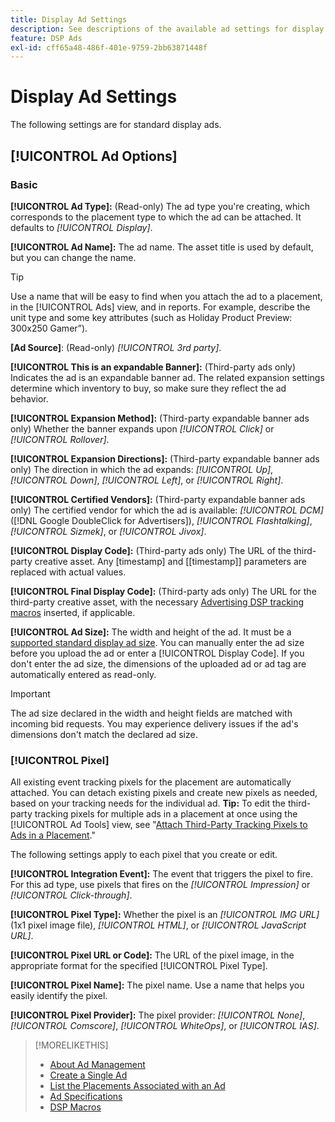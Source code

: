 ```yaml
---
title: Display Ad Settings
description: See descriptions of the available ad settings for display ads.
feature: DSP Ads
exl-id: cff65a48-486f-401e-9759-2bb63871448f
---
```

# Display Ad Settings

The following settings are for standard display ads.

## [!UICONTROL Ad Options]

### Basic

**[!UICONTROL Ad Type]:** (Read-only) The ad type you're creating, which corresponds to the placement type to which the ad can be attached. It defaults to *[!UICONTROL Display]*.

**[!UICONTROL Ad Name]:** The ad name. The asset title is used by default, but you can change the name.

>[!TIP]
>
> Use a name that will be easy to find when you attach the ad to a placement, in the [!UICONTROL Ads] view, and in reports. For example, describe the unit type and some key attributes (such as Holiday Product Preview: 300x250 Gamer”).

**\[Ad Source\]**: (Read-only) *[!UICONTROL 3rd party]*.

**[!UICONTROL This is an expandable Banner]:** (Third-party ads only) Indicates the ad is an expandable banner ad. The related expansion settings determine which inventory to buy, so make sure they reflect the ad behavior.

**[!UICONTROL Expansion Method]:** (Third-party expandable banner ads only) Whether the banner expands upon *[!UICONTROL Click]* or *[!UICONTROL Rollover]*.

**[!UICONTROL Expansion Directions]:** (Third-party expandable banner ads only) The direction in which the ad expands: *[!UICONTROL Up]*, *[!UICONTROL Down]*, *[!UICONTROL Left]*, or *[!UICONTROL Right]*.

**[!UICONTROL Certified Vendors]:** (Third-party expandable banner ads only) The certified vendor for which the ad is available: *[!UICONTROL DCM]* ([!DNL Google DoubleClick for Advertisers]), *[!UICONTROL Flashtalking]*, *[!UICONTROL Sizmek]*, or *[!UICONTROL Jivox]*.

**[!UICONTROL Display Code]:** (Third-party ads only) The URL of the third-party creative asset. Any [timestamp] and [[timestamp]] parameters are replaced with actual values.

**[!UICONTROL Final Display Code]:** (Third-party ads only) The URL for the third-party creative asset, with the necessary [Advertising DSP tracking macros](/help/dsp/campaign-management/macros.md) inserted, if applicable.

**[!UICONTROL Ad Size]:** The width and height of the ad. It must be a [supported standard display ad size](ad-specs.md). You can manually enter the ad size before you upload the ad or enter a [!UICONTROL Display Code]. If you don't enter the ad size, the dimensions of the uploaded ad or ad tag are automatically entered as read-only.

>[!IMPORTANT]
>
> The ad size declared in the width and height fields are matched with incoming bid requests. You may experience delivery issues if the ad's dimensions don't match the declared ad size.

### [!UICONTROL Pixel]

All existing event tracking pixels for the placement are automatically attached. You can detach existing pixels and create new pixels as needed, based on your tracking needs for the individual ad. **Tip:** To edit the third-party tracking pixels for multiple ads in a placement at once using the [!UICONTROL Ad Tools] view, see "[Attach Third-Party Tracking Pixels to Ads in a Placement](/help/dsp/campaign-management/ads/ad-attach-to-placement.md#attach-pixels-ads)."

The following settings apply to each pixel that you create or edit.

**[!UICONTROL Integration Event]:** The event that triggers the pixel to fire. For this ad type, use pixels that fires on the *[!UICONTROL Impression]* or *[!UICONTROL Click-through]*.

**[!UICONTROL Pixel Type]:** Whether the pixel is an *[!UICONTROL IMG URL]* (1x1 pixel image file), *[!UICONTROL HTML]*, or *[!UICONTROL JavaScript URL]*.

**[!UICONTROL Pixel URL or Code]:** The URL of the pixel image, in the appropriate format for the specified [!UICONTROL Pixel Type].

**[!UICONTROL Pixel Name]:** The pixel name. Use a name that helps you easily identify the pixel.

**[!UICONTROL Pixel Provider]:** The pixel provider: *[!UICONTROL None]*, *[!UICONTROL Comscore]*, *[!UICONTROL WhiteOps]*, or *[!UICONTROL IAS]*.

>[!MORELIKETHIS]
>
>* [About Ad Management](ad-about.md)
>* [Create a Single Ad](ad-create.md)
>* [List the Placements Associated with an Ad](ad-list-placements.md)
>* [Ad Specifications](ad-specs.md)
>* [DSP Macros](/help/dsp/campaign-management/macros.md)
